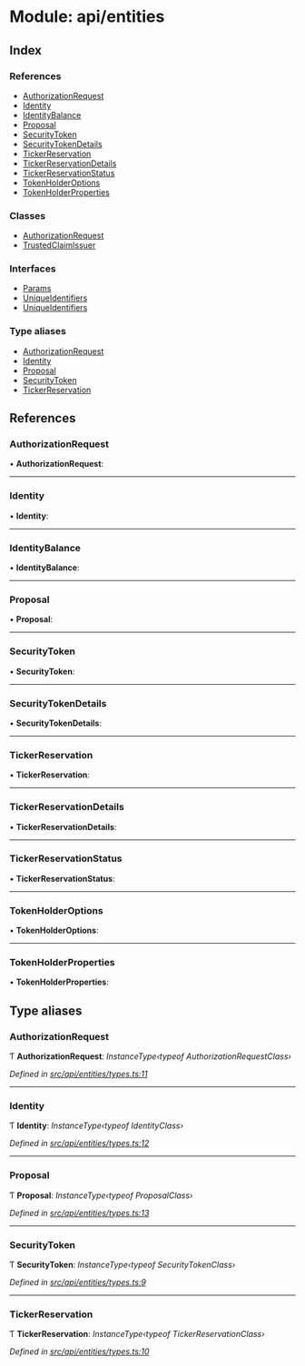 # Module: api/entities

## Index

### References

* [AuthorizationRequest](api_entities.md#authorizationrequest)
* [Identity](api_entities.md#identity)
* [IdentityBalance](api_entities.md#identitybalance)
* [Proposal](api_entities.md#proposal)
* [SecurityToken](api_entities.md#securitytoken)
* [SecurityTokenDetails](api_entities.md#securitytokendetails)
* [TickerReservation](api_entities.md#tickerreservation)
* [TickerReservationDetails](api_entities.md#tickerreservationdetails)
* [TickerReservationStatus](api_entities.md#tickerreservationstatus)
* [TokenHolderOptions](api_entities.md#tokenholderoptions)
* [TokenHolderProperties](api_entities.md#tokenholderproperties)

### Classes

* [AuthorizationRequest](../classes/api_entities.authorizationrequest.md)
* [TrustedClaimIssuer](../classes/api_entities.trustedclaimissuer.md)

### Interfaces

* [Params](../interfaces/api_entities.params.md)
* [UniqueIdentifiers](../interfaces/api_entities.uniqueidentifiers.md)
* [UniqueIdentifiers](../interfaces/api_entities.uniqueidentifiers-1.md)

### Type aliases

* [AuthorizationRequest](api_entities.md#authorizationrequest)
* [Identity](api_entities.md#identity)
* [Proposal](api_entities.md#proposal)
* [SecurityToken](api_entities.md#securitytoken)
* [TickerReservation](api_entities.md#tickerreservation)

## References

###  AuthorizationRequest

• **AuthorizationRequest**:

___

###  Identity

• **Identity**:

___

###  IdentityBalance

• **IdentityBalance**:

___

###  Proposal

• **Proposal**:

___

###  SecurityToken

• **SecurityToken**:

___

###  SecurityTokenDetails

• **SecurityTokenDetails**:

___

###  TickerReservation

• **TickerReservation**:

___

###  TickerReservationDetails

• **TickerReservationDetails**:

___

###  TickerReservationStatus

• **TickerReservationStatus**:

___

###  TokenHolderOptions

• **TokenHolderOptions**:

___

###  TokenHolderProperties

• **TokenHolderProperties**:

## Type aliases

###  AuthorizationRequest

Ƭ **AuthorizationRequest**: *InstanceType‹typeof AuthorizationRequestClass›*

*Defined in [src/api/entities/types.ts:11](https://github.com/PolymathNetwork/polymesh-sdk/blob/73feada/src/api/entities/types.ts#L11)*

___

###  Identity

Ƭ **Identity**: *InstanceType‹typeof IdentityClass›*

*Defined in [src/api/entities/types.ts:12](https://github.com/PolymathNetwork/polymesh-sdk/blob/73feada/src/api/entities/types.ts#L12)*

___

###  Proposal

Ƭ **Proposal**: *InstanceType‹typeof ProposalClass›*

*Defined in [src/api/entities/types.ts:13](https://github.com/PolymathNetwork/polymesh-sdk/blob/73feada/src/api/entities/types.ts#L13)*

___

###  SecurityToken

Ƭ **SecurityToken**: *InstanceType‹typeof SecurityTokenClass›*

*Defined in [src/api/entities/types.ts:9](https://github.com/PolymathNetwork/polymesh-sdk/blob/73feada/src/api/entities/types.ts#L9)*

___

###  TickerReservation

Ƭ **TickerReservation**: *InstanceType‹typeof TickerReservationClass›*

*Defined in [src/api/entities/types.ts:10](https://github.com/PolymathNetwork/polymesh-sdk/blob/73feada/src/api/entities/types.ts#L10)*
